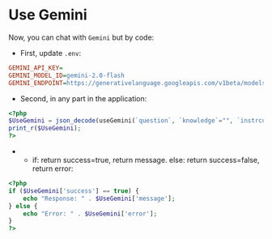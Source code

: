 # Use Gemini

Now, you can chat with `Gemini` but by code:

* First, update `.env`:

```ini
GEMINI_API_KEY=
GEMINI_MODEL_ID=gemini-2.0-flash
GEMINI_ENDPOINT=https://generativelanguage.googleapis.com/v1beta/models/
```

* Second, in any part in the application:

```php
<?php
$UseGemini = json_decode(useGemini(`question`, `knowledge`="", `instrcutions`="", `temperature`=0.7, `topK`=40, `topP`=0.95, `maxOutPutTokens`=2048), true);
print_r($UseGemini);
?>
```

*
  * if: return success=true, return message. else: return success=false, return error:

```php
<?php
if ($UseGemini['success'] == true) {
    echo "Response: " . $UseGemini['message'];
} else {
    echo "Error: " . $UseGemini['error'];
}
?>
```
